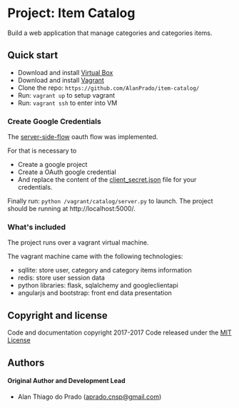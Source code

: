 # Project: Item Catalog

Build a web application that manage categories and categories items.

## Quick start

- Download and install [Virtual Box](https://www.virtualbox.org/wiki/Downloads)
- Download and install [Vagrant](https://www.vagrantup.com/downloads.html)
- Clone the repo: `https://github.com/AlanPrado/item-catalog/`
- Run: `vagrant up` to setup vagrant
- Run: `vagrant ssh` to enter into VM

### Create Google Credentials

The [server-side-flow](https://developers.google.com/identity/sign-in/web/server-side-flow) oauth flow was implemented.

For that is necessary to 
- Create a google project
- Create a OAuth google credential 
- And replace the content of the [client_secret.json](https://github.com/AlanPrado/item-catalog/blob/master/catalog/server/client_secret.json) file for your credentials.

Finally run: `python /vagrant/catalog/server.py` to launch.
The project should be running at http://localhost:5000/.

### What's included

The project runs over a vagrant virtual machine.

The vagrant machine came with the following technologies:

+ sqllite: store user, category and category items information
+ redis: store user session data
+ python libraries: flask, sqlalchemy and googleclientapi
+ angularjs and bootstrap: front end data presentation

## Copyright and license
Code and documentation copyright 2017-2017 Code released under the [MIT License](https://github.com/AlanPrado/item-catalog/blob/master/LICENSE)

## Authors

#### Original Author and Development Lead

- Alan Thiago do Prado (aprado.cnsp@gmail.com)
